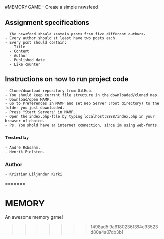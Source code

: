#MEMORY GAME
    - Create a simple newsfeed

## Assignment specifications
    - The newsfeed should contain posts from five different authors.
    - Every author should at least have two posts each.
    - Every post should contain:
      - Title
      - Content
      - Author
      - Published date
      - Like counter

## Instructions on how to run project code
    - Clone/download repository from GitHub.
    - You should keep current file structure in the downloaded/cloned map.
    - Download/open MAMP.
    - Go to Preferences in MAMP and set Web Server (root directory) to the folder you just downloaded.
    - Press "Start Servers" in MAMP.
    - Open the index.php-file by typing localhost:8888/index.php in your browser of choice.
    - Ps. You shold have an internet connection, since im using web-fonts.

### Tested by
    - André Robsahm.
    - Henrik Bielsten.

### Author
    - Kristian Liljander Kurki
=======
# MEMORY
An awesome memory game!
>>>>>>> 1498ad5f9a6180236f364e93523d80a4a07db3b1
